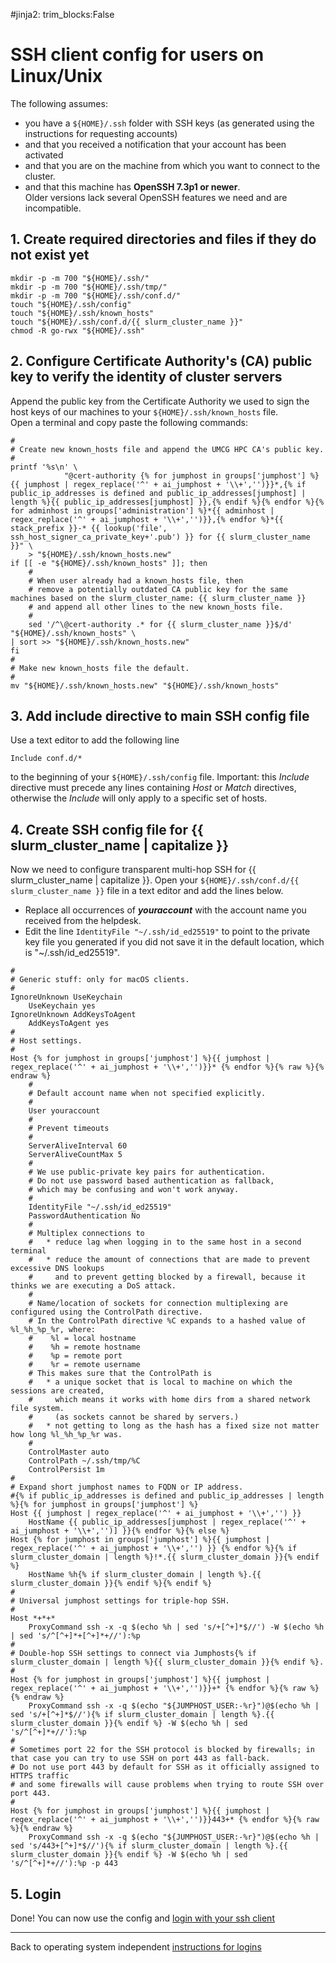 #jinja2: trim_blocks:False
# SSH client config for users on Linux/Unix

The following assumes:

 * you have a ```${HOME}/.ssh``` folder with SSH keys (as generated using the instructions for requesting accounts)
 * and that you received a notification that your account has been activated
 * and that you are on the machine from which you want to connect to the cluster.
 * and that this machine has **OpenSSH 7.3p1 or newer**.  
   Older versions lack several OpenSSH features we need and are incompatible.

## 1. Create required directories and files if they do not exist yet

```
mkdir -p -m 700 "${HOME}/.ssh/"
mkdir -p -m 700 "${HOME}/.ssh/tmp/"
mkdir -p -m 700 "${HOME}/.ssh/conf.d/"
touch "${HOME}/.ssh/config"
touch "${HOME}/.ssh/known_hosts"
touch "${HOME}/.ssh/conf.d/{{ slurm_cluster_name }}"
chmod -R go-rwx "${HOME}/.ssh"
```

## 2. Configure Certificate Authority's (CA) public key to verify the identity of cluster servers

Append the public key from the Certificate Authority we used to sign the host keys of our machines to your ```${HOME}/.ssh/known_hosts``` file.  
Open a terminal and copy paste the following commands:
```
#
# Create new known_hosts file and append the UMCG HPC CA's public key.
#
printf '%s\n' \
            "@cert-authority {% for jumphost in groups['jumphost'] %}{{ jumphost | regex_replace('^' + ai_jumphost + '\\+','')}}*,{% if public_ip_addresses is defined and public_ip_addresses[jumphost] | length %}{{ public_ip_addresses[jumphost] }},{% endif %}{% endfor %}{% for adminhost in groups['administration'] %}*{{ adminhost | regex_replace('^' + ai_jumphost + '\\+','')}},{% endfor %}*{{ stack_prefix }}-* {{ lookup('file', ssh_host_signer_ca_private_key+'.pub') }} for {{ slurm_cluster_name }}" \
    > "${HOME}/.ssh/known_hosts.new"
if [[ -e "${HOME}/.ssh/known_hosts" ]]; then
    #
    # When user already had a known_hosts file, then 
    # remove a potentially outdated CA public key for the same machines based on the slurm_cluster_name: {{ slurm_cluster_name }}
    # and append all other lines to the new known_hosts file. 
    #
    sed '/^\@cert-authority .* for {{ slurm_cluster_name }}$/d' "${HOME}/.ssh/known_hosts" \
| sort >> "${HOME}/.ssh/known_hosts.new"
fi
#
# Make new known_hosts file the default.
#
mv "${HOME}/.ssh/known_hosts.new" "${HOME}/.ssh/known_hosts"
```

## 3. Add include directive to main SSH config file

Use a text editor to add the following line
```
Include conf.d/*
```
to the beginning of your ```${HOME}/.ssh/config``` file.
Important: this _Include_ directive must precede any lines containing _Host_ or _Match_ directives,
otherwise the _Include_ will only apply to a specific set of hosts.

## 4. Create SSH config file for {{ slurm_cluster_name | capitalize }}

Now we need to configure transparent multi-hop SSH for {{ slurm_cluster_name | capitalize }}.
Open your ```${HOME}/.ssh/conf.d/{{ slurm_cluster_name }}``` file in a text editor and add the lines below.

* Replace all occurrences of _**youraccount**_ with the account name you received from the helpdesk.
* Edit the line ```IdentityFile "~/.ssh/id_ed25519"``` to point to the private key file you generated if you did not save it in the default location, which is "~/.ssh/id_ed25519".

```
#
# Generic stuff: only for macOS clients.
#
IgnoreUnknown UseKeychain
    UseKeychain yes
IgnoreUnknown AddKeysToAgent
    AddKeysToAgent yes
#
# Host settings.
#
Host {% for jumphost in groups['jumphost'] %}{{ jumphost | regex_replace('^' + ai_jumphost + '\\+','')}}* {% endfor %}{% raw %}{% endraw %}
    #
    # Default account name when not specified explicitly.
    #
    User youraccount
    #
    # Prevent timeouts
    #
    ServerAliveInterval 60
    ServerAliveCountMax 5
    #
    # We use public-private key pairs for authentication.
    # Do not use password based authentication as fallback,
    # which may be confusing and won't work anyway.
    #
    IdentityFile "~/.ssh/id_ed25519"
    PasswordAuthentication No
    #
    # Multiplex connections to
    #   * reduce lag when logging in to the same host in a second terminal
    #   * reduce the amount of connections that are made to prevent excessive DNS lookups
    #     and to prevent getting blocked by a firewall, because it thinks we are executing a DoS attack.
    #
    # Name/location of sockets for connection multiplexing are configured using the ControlPath directive.
    # In the ControlPath directive %C expands to a hashed value of %l_%h_%p_%r, where:
    #    %l = local hostname
    #    %h = remote hostname
    #    %p = remote port
    #    %r = remote username
    # This makes sure that the ControlPath is
    #   * a unique socket that is local to machine on which the sessions are created,
    #     which means it works with home dirs from a shared network file system.
    #     (as sockets cannot be shared by servers.)
    #   * not getting to long as the hash has a fixed size not matter how long %l_%h_%p_%r was.
    #
    ControlMaster auto
    ControlPath ~/.ssh/tmp/%C
    ControlPersist 1m
#
# Expand short jumphost names to FQDN or IP address.
#{% if public_ip_addresses is defined and public_ip_addresses | length %}{% for jumphost in groups['jumphost'] %}
Host {{ jumphost | regex_replace('^' + ai_jumphost + '\\+','') }}
    HostName {{ public_ip_addresses[jumphost | regex_replace('^' + ai_jumphost + '\\+','')] }}{% endfor %}{% else %}
Host {% for jumphost in groups['jumphost'] %}{{ jumphost | regex_replace('^' + ai_jumphost + '\\+','') }} {% endfor %}{% if slurm_cluster_domain | length %}!*.{{ slurm_cluster_domain }}{% endif %}
    HostName %h{% if slurm_cluster_domain | length %}.{{ slurm_cluster_domain }}{% endif %}{% endif %}
#
# Universal jumphost settings for triple-hop SSH.
#
Host *+*+*
    ProxyCommand ssh -x -q $(echo %h | sed 's/+[^+]*$//') -W $(echo %h | sed 's/^[^+]*+[^+]*+//'):%p
#
# Double-hop SSH settings to connect via Jumphosts{% if slurm_cluster_domain | length %}{{ slurm_cluster_domain }}{% endif %}.
#
Host {% for jumphost in groups['jumphost'] %}{{ jumphost | regex_replace('^' + ai_jumphost + '\\+','')}}+* {% endfor %}{% raw %}{% endraw %}
    ProxyCommand ssh -x -q $(echo "${JUMPHOST_USER:-%r}")@$(echo %h | sed 's/+[^+]*$//'){% if slurm_cluster_domain | length %}.{{ slurm_cluster_domain }}{% endif %} -W $(echo %h | sed 's/^[^+]*+//'):%p
#
# Sometimes port 22 for the SSH protocol is blocked by firewalls; in that case you can try to use SSH on port 443 as fall-back.
# Do not use port 443 by default for SSH as it officially assigned to HTTPS traffic
# and some firewalls will cause problems when trying to route SSH over port 443.
#
Host {% for jumphost in groups['jumphost'] %}{{ jumphost | regex_replace('^' + ai_jumphost + '\\+','')}}443+* {% endfor %}{% raw %}{% endraw %}
    ProxyCommand ssh -x -q $(echo "${JUMPHOST_USER:-%r}")@$(echo %h | sed 's/443+[^+]*$//'){% if slurm_cluster_domain | length %}.{{ slurm_cluster_domain }}{% endif %} -W $(echo %h | sed 's/^[^+]*+//'):%p -p 443
```

## 5. Login

Done! You can now use the config and [login with your ssh client](../logins-macos-linux/)

-----

Back to operating system independent [instructions for logins](../logins/)
